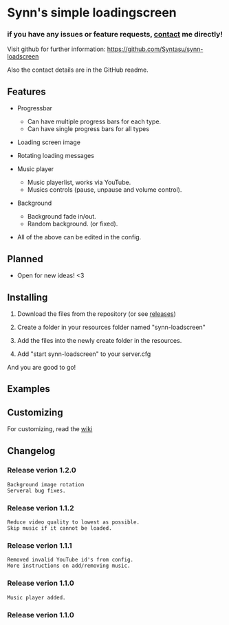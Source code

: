 # Synn's simple loadingscreen


### if you have any issues or feature requests, [contact](https://github.com/Syntasu/synn-loadscreen#contact) me directly!

Visit github for further information:
https://github.com/Syntasu/synn-loadscreen

Also the contact details are in the GitHub readme.

## Features

- Progressbar  
    - Can have multiple progress bars for each type.
    - Can have single progress bars for all types

- Loading screen image
- Rotating loading messages
- Music player
    - Music playerlist, works via YouTube.
    - Musics controls (pause, unpause and volume control).
- Background
    - Background fade in/out.
	- Random background. (or fixed).
- All of the above can be edited in the config.

## Planned
 - Open for new ideas! <3

## Installing

1) Download the files from the repository (or see [releases](https://github.com/Syntasu/synn-loadscreen/releases))

2) Create a folder in your resources folder named "synn-loadscreen"

3) Add the files into the newly create folder in the resources.

4) Add "start synn-loadscreen" to your server.cfg

And you are good to go!

## Examples


## Customizing

For customizing, read the [wiki](https://github.com/Syntasu/synn-loadscreen/wiki)

## Changelog

### Release verion 1.2.0
    Background image rotation
    Serveral bug fixes.

### Release verion 1.1.2
    Reduce video quality to lowest as possible.
    Skip music if it cannot be loaded.

### Release verion 1.1.1
    Removed invalid YouTube id's from config.
    More instructions on add/removing music.

### Release verion 1.1.0
    Music player added.
    
### Release verion 1.1.0

